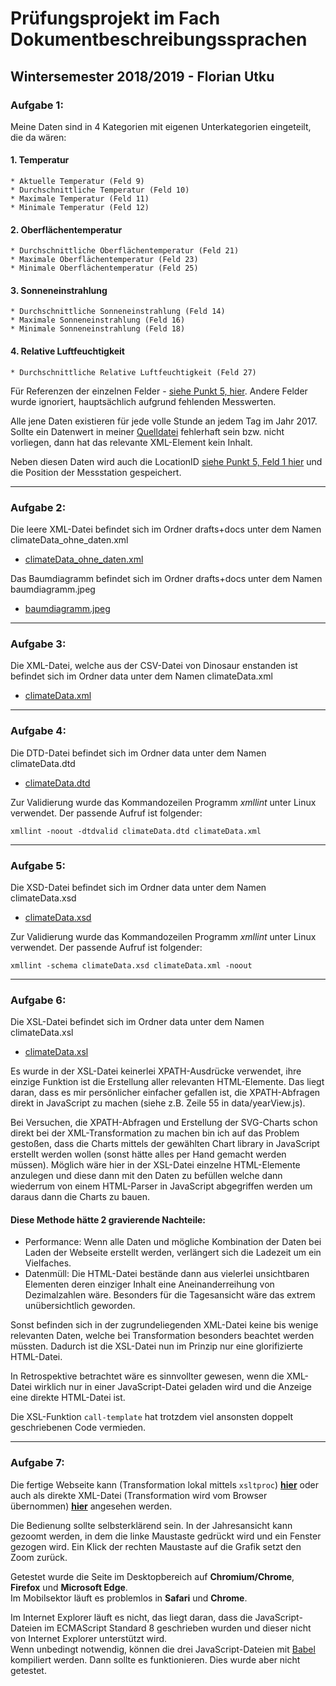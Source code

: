 # Prüfungsprojekt im Fach Dokumentbeschreibungssprachen
## Wintersemester 2018/2019 - Florian Utku


### Aufgabe 1:
Meine Daten sind in 4 Kategorien mit eigenen Unterkategorien eingeteilt, die da wären:
  #### 1. Temperatur
    * Aktuelle Temperatur (Feld 9)
    * Durchschnittliche Temperatur (Feld 10)
    * Maximale Temperatur (Feld 11)
    * Minimale Temperatur (Feld 12)
  #### 2. Oberflächentemperatur
    * Durchschnittliche Oberflächentemperatur (Feld 21)
    * Maximale Oberflächentemperatur (Feld 23)
    * Minimale Oberflächentemperatur (Feld 25)
  #### 3. Sonneneinstrahlung
    * Durchschnittliche Sonneneinstrahlung (Feld 14)
    * Maximale Sonneneinstrahlung (Feld 16)
    * Minimale Sonneneinstrahlung (Feld 18)
  #### 4. Relative Luftfeuchtigkeit
    * Durchschnittliche Relative Luftfeuchtigkeit (Feld 27)

Für Referenzen der einzelnen Felder - [siehe Punkt 5, hier](ftp://ftp.ncdc.noaa.gov/pub/data/uscrn/products/hourly02/README.txt "Readme der Klimadaten"). Andere Felder wurde ignoriert, hauptsächlich aufgrund fehlenden Messwerten.

Alle jene Daten existieren für jede volle Stunde an jedem Tag im Jahr 2017. Sollte ein Datenwert in meiner [Quelldatei](ftp://ftp.ncdc.noaa.gov/pub/data/uscrn/products/hourly02/2017/CRNH0203-2017-CO_Dinosaur_2_E.txt "Klimadaten von Dinosaur") fehlerhaft sein bzw. nicht vorliegen, dann hat das relevante XML-Element kein Inhalt.

Neben diesen Daten wird auch die LocationID [siehe Punkt 5, Feld 1 hier](ftp://ftp.ncdc.noaa.gov/pub/data/uscrn/products/hourly02/README.txt "Readme der Klimadaten") und die Position der Messstation gespeichert.

***
### Aufgabe 2:
Die leere XML-Datei befindet sich im Ordner drafts+docs unter dem Namen climateData_ohne_daten.xml
* [climateData_ohne_daten.xml](https://github.com/iTReprise/XML_Klimadaten_WS18-19/blob/master/drafts%2Bdocs/climateData_ohne_daten.xml)

Das Baumdiagramm befindet sich im Ordner drafts+docs unter dem Namen baumdiagramm.jpeg
* [baumdiagramm.jpeg](https://github.com/iTReprise/XML_Klimadaten_WS18-19/blob/master/drafts%2Bdocs/baumdiagramm.jpeg)

***
### Aufgabe 3:
Die XML-Datei, welche aus der CSV-Datei von Dinosaur enstanden ist befindet sich im Ordner data unter dem Namen climateData.xml
* [climateData.xml](https://github.com/iTReprise/XML_Klimadaten_WS18-19/blob/master/data/climateData.xml)

***
### Aufgabe 4:
Die DTD-Datei befindet sich im Ordner data unter dem Namen climateData.dtd
* [climateData.dtd](https://github.com/iTReprise/XML_Klimadaten_WS18-19/blob/master/data/climateData.dtd)

Zur Validierung wurde das Kommandozeilen Programm _xmllint_ unter Linux verwendet. Der passende Aufruf ist folgender:

```xmllint -noout -dtdvalid climateData.dtd climateData.xml```

***
### Aufgabe 5:
Die XSD-Datei befindet sich im Ordner data unter dem Namen climateData.xsd
* [climateData.xsd](https://github.com/iTReprise/XML_Klimadaten_WS18-19/blob/master/data/climateData.xsd)

Zur Validierung wurde das Kommandozeilen Programm _xmllint_ unter Linux verwendet. Der passende Aufruf ist folgender:

```xmllint -schema climateData.xsd climateData.xml -noout```

***
### Aufgabe 6:
Die XSL-Datei befindet sich im Ordner data unter dem Namen climateData.xsl
* [climateData.xsl](https://github.com/iTReprise/XML_Klimadaten_WS18-19/blob/master/data/climateData.xsl)

Es wurde in der XSL-Datei keinerlei XPATH-Ausdrücke verwendet, ihre einzige Funktion ist die Erstellung aller relevanten HTML-Elemente. Das liegt daran, dass es mir persönlicher einfacher gefallen ist, die XPATH-Abfragen direkt in JavaScript zu machen (siehe z.B. Zeile 55 in data/yearView.js). 

Bei Versuchen, die XPATH-Abfragen und Erstellung der SVG-Charts schon direkt bei der XML-Transformation zu machen bin ich auf das Problem gestoßen, dass die Charts mittels der gewählten Chart library in JavaScript erstellt werden wollen (sonst hätte alles per Hand gemacht werden müssen). Möglich wäre hier in der XSL-Datei einzelne HTML-Elemente anzulegen und diese dann mit den Daten zu befüllen welche dann wiederrum von einem HTML-Parser in JavaScript abgegriffen werden um daraus dann die Charts zu bauen.

#### Diese Methode hätte 2 gravierende Nachteile:
* Performance: Wenn alle Daten und mögliche Kombination der Daten bei Laden der Webseite erstellt werden, verlängert sich die Ladezeit um ein Vielfaches.
* Datenmüll: Die HTML-Datei bestände dann aus vielerlei unsichtbaren Elementen deren einziger Inhalt eine Aneinanderreihung von Dezimalzahlen wäre. Besonders für die Tagesansicht wäre das extrem unübersichtlich geworden.

Sonst befinden sich in der zugrundeliegenden XML-Datei keine bis wenige relevanten Daten, welche bei Transformation besonders beachtet werden müssten. Dadurch ist die XSL-Datei nun im Prinzip nur eine glorifizierte HTML-Datei.

In Retrospektive betrachtet wäre es sinnvollter gewesen, wenn die XML-Datei wirklich nur in einer JavaScript-Datei geladen wird und die Anzeige eine direkte HTML-Datei ist. 

Die XSL-Funktion ```call-template``` hat trotzdem viel ansonsten doppelt geschriebenen Code vermieden.

***
### Aufgabe 7:
Die fertige Webseite kann (Transformation lokal mittels `xsltproc`) **[hier](http://www.imn.htwk-leipzig.de/~futku/ "index.html")** oder auch als direkte XML-Datei (Transformation wird vom Browser übernommen) **[hier](http://www.imn.htwk-leipzig.de/~futku/climateData.xml "climateData.xml")** angesehen werden.

Die Bedienung sollte selbsterklärend sein. In der Jahresansicht kann gezoomt werden, in dem die linke Maustaste gedrückt wird und ein Fenster gezogen wird. Ein Klick der rechten Maustaste auf die Grafik setzt den Zoom zurück.
<br/>

Getestet wurde die Seite im Desktopbereich auf **Chromium/Chrome**, **Firefox** und **Microsoft Edge**.<br/>
Im Mobilsektor läuft  es problemlos in **Safari** und **Chrome**.

Im Internet Explorer läuft es nicht, das liegt daran, dass die JavaScript-Dateien im ECMAScript Standard 8 geschrieben wurden und dieser nicht von Internet Explorer unterstützt wird.<br/>
Wenn unbedingt notwendig, können die drei JavaScript-Dateien mit [Babel](https://babeljs.io/ "Babel Compiler") kompiliert werden. Dann sollte es funktionieren. Dies wurde aber nicht getestet.
